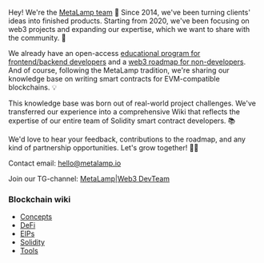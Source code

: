 Hey! We're the [MetaLamp team](https://www.metalamp.io/) 👋 Since 2014, we've been turning clients' ideas into finished products. Starting from 2020, we've been focusing on web3 projects and expanding our expertise, which we want to share with the community. 🚀

We already have an open-access [educational program for frontend/backend developers](https://github.com/fullstack-development/developers-roadmap) and a [web3 roadmap for non-developers](https://github.com/fullstack-development/web3-roadmap). And of course, following the MetaLamp tradition, we're sharing our knowledge base on writing smart contracts for EVM-compatible blockchains. 💡

This knowledge base was born out of real-world project challenges. We've transferred our experience into a comprehensive Wiki that reflects the expertise of our entire team of Solidity smart contract developers. 📚

We'd love to hear your feedback, contributions to the roadmap, and any kind of partnership opportunities. Let's grow together! 🌱✨

Contact email: hello@metalamp.io

Join our TG-channel: [MetaLamp|Web3 DevTeam](https://t.me/metametalamp)

### Blockchain wiki

- [Concepts](./concepts/README.md)
- [DeFi](./DeFi/vesting/README.md)
- [EIPs](./EIPs/README.md)
- [Solidity](./solidity/README.md)
- [Tools](./tools/README.md)


